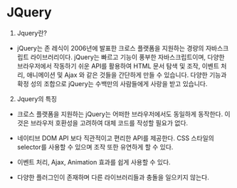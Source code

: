 # JQuery

1. Jquery란?
- jQuery는 존 레식이 2006년에 발표한 크로스 플랫폼을 지원하는 경량의 자바스크립트 라이브러리이다.
jQuery는 빠르고 기능이 풍부한 자바스크립트이며, 다양한 브라우저에서 작동하기 쉬운 API를 활용하여 HTML 문서 탐색 및 조작, 이벤트 처리, 애니메이션 및 Ajax 와 같은 것들을 간단하게 만들 수 있습니다. 다양한 기능과 확정 성의 조합으로 jQuery는 수백만의 사람들에게 사랑을 받고 있습니다.

2. Jquery의 특징
- 크로스 플랫폼을 지원하는 jQuery는 어떠한 브라우저에서도 동일하게 동작한다. 이것은 브라우저 호환성을 고려하여 대체 코드를 작성할 필요가 없다.

- 네이티브 DOM API 보다 직관적이고 편리한 API를 제공한다. CSS 스타일의 selector를 사용할 수 있으며 조작 또한 유연하게 할 수 있다.

- 이벤트 처리, Ajax, Animation 효과를 쉽게 사용할 수 있다.

- 다양한 플러그인이 존재하며 다른 라이브러리들과 충돌을 일으키지 않는다.

